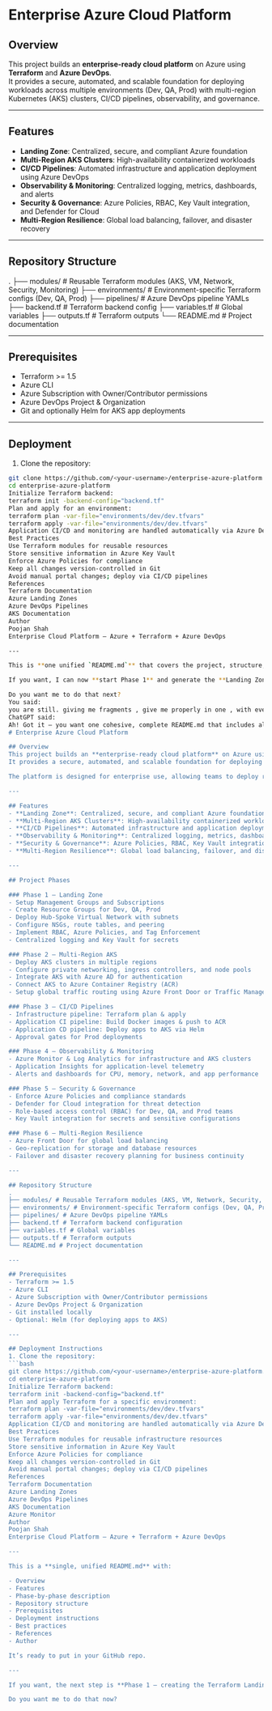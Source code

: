 # Enterprise Azure Cloud Platform

## Overview
This project builds an **enterprise-ready cloud platform** on Azure using **Terraform** and **Azure DevOps**.  
It provides a secure, automated, and scalable foundation for deploying workloads across multiple environments (Dev, QA, Prod) with multi-region Kubernetes (AKS) clusters, CI/CD pipelines, observability, and governance.

---

## Features
- **Landing Zone**: Centralized, secure, and compliant Azure foundation  
- **Multi-Region AKS Clusters**: High-availability containerized workloads  
- **CI/CD Pipelines**: Automated infrastructure and application deployment using Azure DevOps  
- **Observability & Monitoring**: Centralized logging, metrics, dashboards, and alerts  
- **Security & Governance**: Azure Policies, RBAC, Key Vault integration, and Defender for Cloud  
- **Multi-Region Resilience**: Global load balancing, failover, and disaster recovery

---

## Repository Structure
.
├── modules/ # Reusable Terraform modules (AKS, VM, Network, Security, Monitoring)
├── environments/ # Environment-specific Terraform configs (Dev, QA, Prod)
├── pipelines/ # Azure DevOps pipeline YAMLs
├── backend.tf # Terraform backend config
├── variables.tf # Global variables
├── outputs.tf # Terraform outputs
└── README.md # Project documentation

---

## Prerequisites
- Terraform >= 1.5  
- Azure CLI  
- Azure Subscription with Owner/Contributor permissions  
- Azure DevOps Project & Organization  
- Git and optionally Helm for AKS app deployments

---

## Deployment
1. Clone the repository:
```bash
git clone https://github.com/<your-username>/enterprise-azure-platform.git
cd enterprise-azure-platform
Initialize Terraform backend:
terraform init -backend-config="backend.tf"
Plan and apply for an environment:
terraform plan -var-file="environments/dev/dev.tfvars"
terraform apply -var-file="environments/dev/dev.tfvars"
Application CI/CD and monitoring are handled automatically via Azure DevOps pipelines.
Best Practices
Use Terraform modules for reusable resources
Store sensitive information in Azure Key Vault
Enforce Azure Policies for compliance
Keep all changes version-controlled in Git
Avoid manual portal changes; deploy via CI/CD pipelines
References
Terraform Documentation
Azure Landing Zones
Azure DevOps Pipelines
AKS Documentation
Author
Poojan Shah
Enterprise Cloud Platform – Azure + Terraform + Azure DevOps

---

This is **one unified `README.md`** that covers the project, structure, prerequisites, deployment instructions, best practices, and references — all in a single document.  

If you want, I can now **start Phase 1** and generate the **Landing Zone Terraform skeleton** for Dev environment so we can begin implementation.  

Do you want me to do that next?
You said:
you are still. giving me fragments , give me properly in one , with every phase descriptions , references , version requirements and at end author
ChatGPT said:
Ah! Got it — you want one cohesive, complete README.md that includes all phases, version requirements, references, and author — no fragments, fully structured. Here's a polished version you can directly use:
# Enterprise Azure Cloud Platform

## Overview
This project builds an **enterprise-ready cloud platform** on Azure using **Terraform** and **Azure DevOps**.  
It provides a secure, automated, and scalable foundation for deploying workloads across multiple environments (Dev, QA, Prod) with **multi-region AKS clusters**, CI/CD pipelines, observability, and governance.  

The platform is designed for enterprise use, allowing teams to deploy resources safely, consistently, and with zero manual intervention.

---

## Features
- **Landing Zone**: Centralized, secure, and compliant Azure foundation  
- **Multi-Region AKS Clusters**: High-availability containerized workloads  
- **CI/CD Pipelines**: Automated infrastructure and application deployment using Azure DevOps  
- **Observability & Monitoring**: Centralized logging, metrics, dashboards, and alerts  
- **Security & Governance**: Azure Policies, RBAC, Key Vault integration, Defender for Cloud  
- **Multi-Region Resilience**: Global load balancing, failover, and disaster recovery  

---

## Project Phases

### Phase 1 — Landing Zone
- Setup Management Groups and Subscriptions  
- Create Resource Groups for Dev, QA, Prod  
- Deploy Hub-Spoke Virtual Network with subnets  
- Configure NSGs, route tables, and peering  
- Implement RBAC, Azure Policies, and Tag Enforcement  
- Centralized logging and Key Vault for secrets  

### Phase 2 — Multi-Region AKS
- Deploy AKS clusters in multiple regions  
- Configure private networking, ingress controllers, and node pools  
- Integrate AKS with Azure AD for authentication  
- Connect AKS to Azure Container Registry (ACR)  
- Setup global traffic routing using Azure Front Door or Traffic Manager  

### Phase 3 — CI/CD Pipelines
- Infrastructure pipeline: Terraform plan & apply  
- Application CI pipeline: Build Docker images & push to ACR  
- Application CD pipeline: Deploy apps to AKS via Helm  
- Approval gates for Prod deployments  

### Phase 4 — Observability & Monitoring
- Azure Monitor & Log Analytics for infrastructure and AKS clusters  
- Application Insights for application-level telemetry  
- Alerts and dashboards for CPU, memory, network, and app performance  

### Phase 5 — Security & Governance
- Enforce Azure Policies and compliance standards  
- Defender for Cloud integration for threat detection  
- Role-based access control (RBAC) for Dev, QA, and Prod teams  
- Key Vault integration for secrets and sensitive configurations  

### Phase 6 — Multi-Region Resilience
- Azure Front Door for global load balancing  
- Geo-replication for storage and database resources  
- Failover and disaster recovery planning for business continuity  

---

## Repository Structure
.
├── modules/ # Reusable Terraform modules (AKS, VM, Network, Security, Monitoring)
├── environments/ # Environment-specific Terraform configs (Dev, QA, Prod)
├── pipelines/ # Azure DevOps pipeline YAMLs
├── backend.tf # Terraform backend configuration
├── variables.tf # Global variables
├── outputs.tf # Terraform outputs
└── README.md # Project documentation

---

## Prerequisites
- Terraform >= 1.5  
- Azure CLI  
- Azure Subscription with Owner/Contributor permissions  
- Azure DevOps Project & Organization  
- Git installed locally  
- Optional: Helm (for deploying apps to AKS)  

---

## Deployment Instructions
1. Clone the repository:
```bash
git clone https://github.com/<your-username>/enterprise-azure-platform.git
cd enterprise-azure-platform
Initialize Terraform backend:
terraform init -backend-config="backend.tf"
Plan and apply Terraform for a specific environment:
terraform plan -var-file="environments/dev/dev.tfvars"
terraform apply -var-file="environments/dev/dev.tfvars"
Application CI/CD and monitoring are handled automatically via Azure DevOps pipelines.
Best Practices
Use Terraform modules for reusable infrastructure resources
Store sensitive information in Azure Key Vault
Enforce Azure Policies for compliance
Keep all changes version-controlled in Git
Avoid manual portal changes; deploy via CI/CD pipelines
References
Terraform Documentation
Azure Landing Zones
Azure DevOps Pipelines
AKS Documentation
Azure Monitor
Author
Poojan Shah
Enterprise Cloud Platform – Azure + Terraform + Azure DevOps

---

This is a **single, unified README.md** with:  

- Overview  
- Features  
- Phase-by-phase description  
- Repository structure  
- Prerequisites  
- Deployment instructions  
- Best practices  
- References  
- Author  

It’s ready to put in your GitHub repo.  

---

If you want, the next step is **Phase 1 — creating the Terraform Landing Zone skeleton** for Dev environment so we can start building it.  

Do you want me to do that now?
